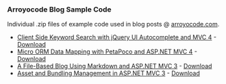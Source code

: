 ### Arroyocode Blog Sample Code

Individual .zip files of example code used in blog posts @ [arroyocode.com](http://arroyocode.com/ "Arroyocode Blog").

* <a href="http://www.arroyocode.com/client-side-keyword-search-with-jquery-ui-autocomplete-and-asp-net-mvc-4" target="_blank">Client Side Keyword Search with jQuery UI Autocomplete and MVC 4</a> - [Download](https://github.com/arroyocode/blogsamplecode/2012-05-11.KeywordSearch.Sample.zip)
* [Micro ORM Data Mapping with PetaPoco and ASP.NET MVC 4](http://www.arroyocode.com/micro-orm-data-mapping-with-petapoco-and-asp-net-mvc-4/) - [Download](https://github.com/arroyocode/blogsamplecode/2012-03-06.MicroORM.Sample.zip)
* [A File-Based Blog Using Markdown and ASP.NET MVC 3](http://www.arroyocode.com/a-file-based-blog-using-markdown-and-asp-net-mvc-3/) - [Download](https://github.com/arroyocode/blogsamplecode/2012-02-09.TxtBasedBlog.Sample.zip)
* [Asset and Bundling Management in ASP.NET MVC 3](http://arroyocode.com/asset-and-bundling-management-in-asp-net-mvc-3/) - [Download](https://github.com/arroyocode/blogsamplecode/2012-01-16.Cassette.Sample.zip)

